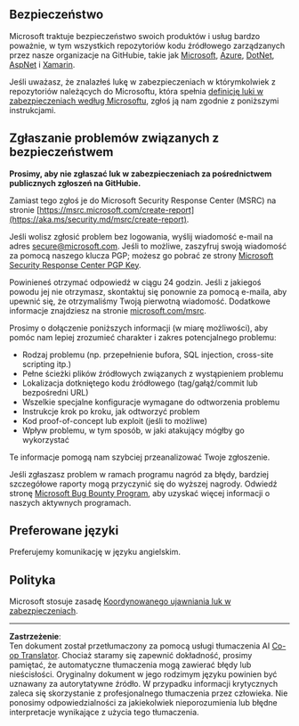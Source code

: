 <!--
CO_OP_TRANSLATOR_METADATA:
{
  "original_hash": "6219479cf6fbf12caea739ca4564ca3f",
  "translation_date": "2025-10-21T23:43:10+00:00",
  "source_file": "SECURITY.md",
  "language_code": "pl"
}
-->
## Bezpieczeństwo

Microsoft traktuje bezpieczeństwo swoich produktów i usług bardzo poważnie, w tym wszystkich repozytoriów kodu źródłowego zarządzanych przez nasze organizacje na GitHubie, takie jak [Microsoft](https://github.com/Microsoft), [Azure](https://github.com/Azure), [DotNet](https://github.com/dotnet), [AspNet](https://github.com/aspnet) i [Xamarin](https://github.com/xamarin).

Jeśli uważasz, że znalazłeś lukę w zabezpieczeniach w którymkolwiek z repozytoriów należących do Microsoftu, która spełnia [definicję luki w zabezpieczeniach według Microsoftu](https://aka.ms/security.md/definition), zgłoś ją nam zgodnie z poniższymi instrukcjami.

## Zgłaszanie problemów związanych z bezpieczeństwem

**Prosimy, aby nie zgłaszać luk w zabezpieczeniach za pośrednictwem publicznych zgłoszeń na GitHubie.**

Zamiast tego zgłoś je do Microsoft Security Response Center (MSRC) na stronie [https://msrc.microsoft.com/create-report](https://aka.ms/security.md/msrc/create-report).

Jeśli wolisz zgłosić problem bez logowania, wyślij wiadomość e-mail na adres [secure@microsoft.com](mailto:secure@microsoft.com). Jeśli to możliwe, zaszyfruj swoją wiadomość za pomocą naszego klucza PGP; możesz go pobrać ze strony [Microsoft Security Response Center PGP Key](https://aka.ms/security.md/msrc/pgp).

Powinieneś otrzymać odpowiedź w ciągu 24 godzin. Jeśli z jakiegoś powodu jej nie otrzymasz, skontaktuj się ponownie za pomocą e-maila, aby upewnić się, że otrzymaliśmy Twoją pierwotną wiadomość. Dodatkowe informacje znajdziesz na stronie [microsoft.com/msrc](https://www.microsoft.com/msrc).

Prosimy o dołączenie poniższych informacji (w miarę możliwości), aby pomóc nam lepiej zrozumieć charakter i zakres potencjalnego problemu:

* Rodzaj problemu (np. przepełnienie bufora, SQL injection, cross-site scripting itp.)
* Pełne ścieżki plików źródłowych związanych z wystąpieniem problemu
* Lokalizacja dotkniętego kodu źródłowego (tag/gałąź/commit lub bezpośredni URL)
* Wszelkie specjalne konfiguracje wymagane do odtworzenia problemu
* Instrukcje krok po kroku, jak odtworzyć problem
* Kod proof-of-concept lub exploit (jeśli to możliwe)
* Wpływ problemu, w tym sposób, w jaki atakujący mógłby go wykorzystać

Te informacje pomogą nam szybciej przeanalizować Twoje zgłoszenie.

Jeśli zgłaszasz problem w ramach programu nagród za błędy, bardziej szczegółowe raporty mogą przyczynić się do wyższej nagrody. Odwiedź stronę [Microsoft Bug Bounty Program](https://aka.ms/security.md/msrc/bounty), aby uzyskać więcej informacji o naszych aktywnych programach.

## Preferowane języki

Preferujemy komunikację w języku angielskim.

## Polityka

Microsoft stosuje zasadę [Koordynowanego ujawniania luk w zabezpieczeniach](https://aka.ms/security.md/cvd).

---

**Zastrzeżenie**:  
Ten dokument został przetłumaczony za pomocą usługi tłumaczenia AI [Co-op Translator](https://github.com/Azure/co-op-translator). Chociaż staramy się zapewnić dokładność, prosimy pamiętać, że automatyczne tłumaczenia mogą zawierać błędy lub nieścisłości. Oryginalny dokument w jego rodzimym języku powinien być uznawany za autorytatywne źródło. W przypadku informacji krytycznych zaleca się skorzystanie z profesjonalnego tłumaczenia przez człowieka. Nie ponosimy odpowiedzialności za jakiekolwiek nieporozumienia lub błędne interpretacje wynikające z użycia tego tłumaczenia.